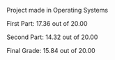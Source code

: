 Project made in Operating Systems 

First Part: 17.36 out of 20.00

Second Part: 14.32 out of 20.00

Final Grade: 15.84 out of 20.00
